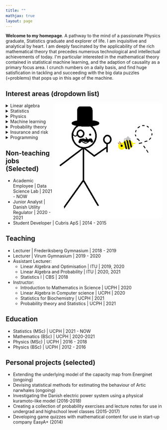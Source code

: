 ```yaml
---
title: ""
mathjax: true
layout: page
---
```

**Welcome to my homepage**.
A pathway to the mind of a passionate Physics graduate, Statistics graduate and explorer of life.
I am inquisitive and analytical by heart. I am deeply fascinated by the applicability of the rich mathematical theory that precedes numerous technological and intellectual achievements of today.
I'm particular interested in the mathematical theory contained in statistical machine learning, and the adaption of causality as a primary focus area. I crunch numbers on a daily basis,
and find huge satisfication in tackling and succeeding with the big data
puzzles (=problems) that pops up in this age of the machine.

## Interest areas (dropdown list)
<img align="right" src="/assets/expl.png" width="350">

<details>
<summary>Linear algebra</summary>
Multivariate analysis, Projections, Vector spaces
</details>
<details>
<summary>Statistics</summary>
Bayesian, Linear/Generalized/Mixed regression models, Missing values, Confounding-effects, Experimental design
</details>
<details>
<summary>Physics</summary>
Modern quantum mechanics, Hilbert spaces, Power flow models, Dynamical systems
</details>
<details>
<summary>Machine learning</summary>
State of the art classification/regression algorithms, Hard/soft generalization bounds, Statistical learning, Preparation and preprocessing of data
</details>
<details>
<summary>Probability theory</summary>
Modelling, Simulations techniques, Distributional properties, Limit theorems, Approximation theory
</details>
<details>
<summary>Insurance and risk</summary>
Insurtech, Future value calculations, Risk mitigation and reinsurance, Composite (poisson) models
</details>
<details>
<summary>Programming</summary>
Python, R, SQL, Matlab, VBA, Maple, Stan
</details>

## Non-teaching jobs (Selected)
* Academic Employee &#124; Data Science Lab &#124; 2021 - NOW
* Junior Analyst &#124; Danish Utility Regulator &#124; 2020 - 2021
* Student Developer &#124; Cubris ApS &#124; 2014 - 2015

## Teaching
* Lecturer &#124; Frederiksberg Gymnasium &#124; 2018 - 2019
* Lecturer &#124; Virum Gymnasium &#124; 2019 - 2020
* Assistant Lecturer:
  * Linear Algebra and Optimisation &#124; ITU &#124; 2019, 2020
  * Linear Algebra and Probability &#124; ITU &#124; 2020, 2021
  * Statistics I &#124; CBS &#124; 2018
* Instructor:
  * Introduction to Mathematics in Science &#124; UCPH &#124; 2020
  * Linear Algebra in Computer science &#124; UCPH &#124; 2020
  * Statistics for Biochemistry &#124; UCPH &#124; 2021
  * Probability theory and Statistics &#124; UCPH &#124; 2021

## Education
* Statistics (MSc) &#124; UCPH &#124; 2021 - NOW
* Mathematics (BSc) &#124; UCPH &#124; 2020-2021
* Physics (MSc) &#124; UCPH &#124; 2016 - 2018
* Physics (BSc) &#124; UCPH &#124; 2012 - 2016

## Personal projects (selected)
* Extending the underlying model of the capacity map from Energinet (ongoing)
* Devising statistical methods for estimating the behaviour of Artic narwhales (ongoing)
* Investigating the Danish electric power system using a physical kuramoto-like model (2016-2018)
* Creating a collection of probability exercises and lecture notes for use in undergrad and highschool level classes (2015-2017)
* Developing game quizzes with mathematical content for use in start-up company EasyA+ (2014)

